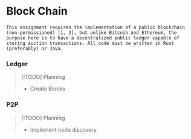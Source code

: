 # Block Chain
    This assignment requires the implementation of a public blockchain (non-permissioned) [1, 2], but unlike Bitcoin and Ethereum, the purpose here is to have a decentralized public ledger capable of storing auction transactions. All code must be written in Rust (preferably) or Java.

### Ledger
> [!TODO] Planning
> - Create Blocks

### P2P
> [!TODO] Planning
> - Implement node discovery
